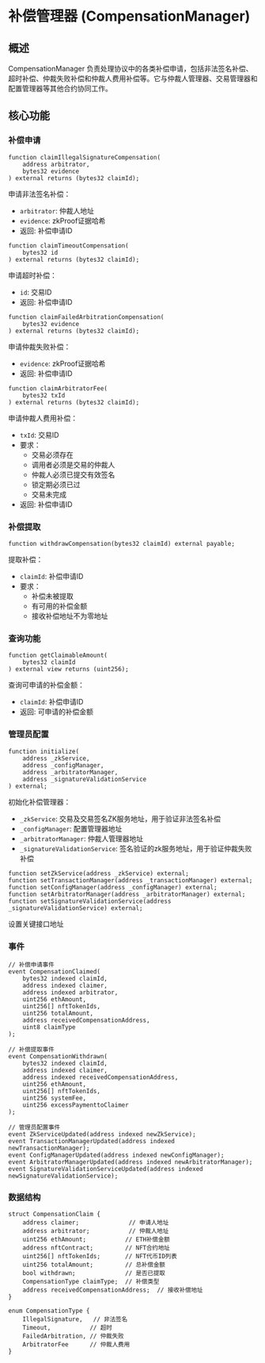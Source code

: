 # 补偿管理器 (CompensationManager)

## 概述
CompensationManager 负责处理协议中的各类补偿申请，包括非法签名补偿、超时补偿、仲裁失败补偿和仲裁人费用补偿等。它与仲裁人管理器、交易管理器和配置管理器等其他合约协同工作。

## 核心功能

### 补偿申请

```solidity
function claimIllegalSignatureCompensation(
    address arbitrator,
    bytes32 evidence
) external returns (bytes32 claimId);
```
申请非法签名补偿：
- `arbitrator`: 仲裁人地址
- `evidence`: zkProof证据哈希
- 返回: 补偿申请ID

```solidity
function claimTimeoutCompensation(
    bytes32 id
) external returns (bytes32 claimId);
```
申请超时补偿：
- `id`: 交易ID
- 返回: 补偿申请ID

```solidity
function claimFailedArbitrationCompensation(
    bytes32 evidence
) external returns (bytes32 claimId);
```
申请仲裁失败补偿：
- `evidence`: zkProof证据哈希
- 返回: 补偿申请ID

```solidity
function claimArbitratorFee(
    bytes32 txId
) external returns (bytes32 claimId);
```
申请仲裁人费用补偿：
- `txId`: 交易ID
- 要求：
  - 交易必须存在
  - 调用者必须是交易的仲裁人
  - 仲裁人必须已提交有效签名
  - 锁定期必须已过
  - 交易未完成
- 返回: 补偿申请ID

### 补偿提取

```solidity
function withdrawCompensation(bytes32 claimId) external payable;
```
提取补偿：
- `claimId`: 补偿申请ID
- 要求：
  - 补偿未被提取
  - 有可用的补偿金额
  - 接收补偿地址不为零地址

### 查询功能

```solidity
function getClaimableAmount(
    bytes32 claimId
) external view returns (uint256);
```
查询可申请的补偿金额：
- `claimId`: 补偿申请ID
- 返回: 可申请的补偿金额

### 管理员配置

```solidity
function initialize(
    address _zkService,
    address _configManager,
    address _arbitratorManager,
    address _signatureValidationService
) external;
```
初始化补偿管理器：
- `_zkService`: 交易及交易签名ZK服务地址，用于验证非法签名补偿
- `_configManager`: 配置管理器地址
- `_arbitratorManager`: 仲裁人管理器地址
- `_signatureValidationService`: 签名验证的zk服务地址，用于验证仲裁失败补偿

```solidity
function setZkService(address _zkService) external;
function setTransactionManager(address _transactionManager) external;
function setConfigManager(address _configManager) external;
function setArbitratorManager(address _arbitratorManager) external;
function setSignatureValidationService(address _signatureValidationService) external;
```
设置关键接口地址

### 事件

```solidity
// 补偿申请事件
event CompensationClaimed(
    bytes32 indexed claimId,
    address indexed claimer,
    address indexed arbitrator,
    uint256 ethAmount,
    uint256[] nftTokenIds,
    uint256 totalAmount,
    address receivedCompensationAddress,
    uint8 claimType
);

// 补偿提取事件
event CompensationWithdrawn(
    bytes32 indexed claimId,
    address indexed claimer,
    address indexed receivedCompensationAddress,
    uint256 ethAmount,
    uint256[] nftTokenIds,
    uint256 systemFee,
    uint256 excessPaymenttoClaimer
);

// 管理员配置事件
event ZkServiceUpdated(address indexed newZkService);
event TransactionManagerUpdated(address indexed newTransactionManager);
event ConfigManagerUpdated(address indexed newConfigManager);
event ArbitratorManagerUpdated(address indexed newArbitratorManager);
event SignatureValidationServiceUpdated(address indexed newSignatureValidationService);
```

### 数据结构

```solidity
struct CompensationClaim {
    address claimer;              // 申请人地址
    address arbitrator;           // 仲裁人地址
    uint256 ethAmount;           // ETH补偿金额
    address nftContract;         // NFT合约地址
    uint256[] nftTokenIds;       // NFT代币ID列表
    uint256 totalAmount;         // 总补偿金额
    bool withdrawn;              // 是否已提取
    CompensationType claimType;  // 补偿类型
    address receivedCompensationAddress;  // 接收补偿地址
}

enum CompensationType {
    IllegalSignature,   // 非法签名
    Timeout,           // 超时
    FailedArbitration, // 仲裁失败
    ArbitratorFee      // 仲裁人费用
}
